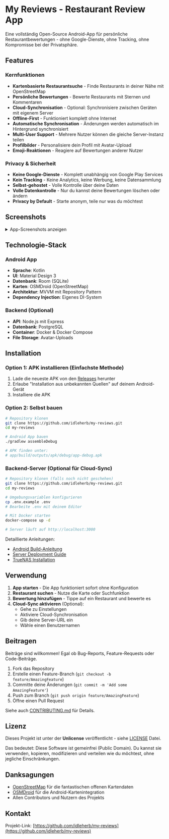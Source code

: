 # My Reviews - Restaurant Review App

Eine vollständig Open-Source Android-App für persönliche Restaurantbewertungen - ohne Google-Dienste, ohne Tracking, ohne Kompromisse bei der Privatsphäre.

## Features

### Kernfunktionen
- **Kartenbasierte Restaurantsuche** - Finde Restaurants in deiner Nähe mit OpenStreetMap
- **Persönliche Bewertungen** - Bewerte Restaurants mit Sternen und Kommentaren
- **Cloud-Synchronisation** - Optional: Synchronisiere zwischen Geräten mit eigenem Server
- **Offline-First** - Funktioniert komplett ohne Internet
- **Automatische Synchronisation** - Änderungen werden automatisch im Hintergrund synchronisiert
- **Multi-User Support** - Mehrere Nutzer können die gleiche Server-Instanz teilen
- **Profilbilder** - Personalisiere dein Profil mit Avatar-Upload
- **Emoji-Reaktionen** - Reagiere auf Bewertungen anderer Nutzer

### Privacy & Sicherheit
- **Keine Google-Dienste** - Komplett unabhängig von Google Play Services
- **Kein Tracking** - Keine Analytics, keine Werbung, keine Datensammlung
- **Selbst-gehostet** - Volle Kontrolle über deine Daten
- **Volle Datenkontrolle** - Nur du kannst deine Bewertungen löschen oder ändern
- **Privacy by Default** - Starte anonym, teile nur was du möchtest

## Screenshots

<details>
<summary>App-Screenshots anzeigen</summary>

| Kartenansicht | Bewertungen | Einstellungen |
|:-------------:|:-----------:|:-------------:|
| ![Map](docs/screenshots/map.png) | ![Reviews](docs/screenshots/reviews.png) | ![Settings](docs/screenshots/settings.png) |

</details>

## Technologie-Stack

### Android App
- **Sprache**: Kotlin
- **UI**: Material Design 3
- **Datenbank**: Room (SQLite)
- **Karten**: OSMDroid (OpenStreetMap)
- **Architektur**: MVVM mit Repository Pattern
- **Dependency Injection**: Eigenes DI-System

### Backend (Optional)
- **API**: Node.js mit Express
- **Datenbank**: PostgreSQL
- **Container**: Docker & Docker Compose
- **File Storage**: Avatar-Uploads

## Installation

### Option 1: APK installieren (Einfachste Methode)
1. Lade die neueste APK von den [Releases](https://github.com/idleherb/my-reviews/releases) herunter
2. Erlaube "Installation aus unbekannten Quellen" auf deinem Android-Gerät
3. Installiere die APK

### Option 2: Selbst bauen
```bash
# Repository klonen
git clone https://github.com/idleherb/my-reviews.git
cd my-reviews

# Android App bauen
./gradlew assembleDebug

# APK finden unter:
# app/build/outputs/apk/debug/app-debug.apk
```

### Backend-Server (Optional für Cloud-Sync)
```bash
# Repository klonen (falls noch nicht geschehen)
git clone https://github.com/idleherb/my-reviews.git
cd my-reviews

# Umgebungsvariablen konfigurieren
cp .env.example .env
# Bearbeite .env mit deinem Editor

# Mit Docker starten
docker-compose up -d

# Server läuft auf http://localhost:3000
```

Detaillierte Anleitungen:
- [Android Build-Anleitung](docs/BUILD.md)
- [Server Deployment Guide](docs/DEPLOYMENT.md)
- [TrueNAS Installation](docs/TRUENAS.md)

## Verwendung

1. **App starten** - Die App funktioniert sofort ohne Konfiguration
2. **Restaurant suchen** - Nutze die Karte oder Suchfunktion
3. **Bewertung hinzufügen** - Tippe auf ein Restaurant und bewerte es
4. **Cloud-Sync aktivieren** (Optional):
   - Gehe zu Einstellungen
   - Aktiviere Cloud-Synchronisation
   - Gib deine Server-URL ein
   - Wähle einen Benutzernamen

## Beitragen

Beiträge sind willkommen! Egal ob Bug-Reports, Feature-Requests oder Code-Beiträge.

1. Fork das Repository
2. Erstelle einen Feature-Branch (`git checkout -b feature/AmazingFeature`)
3. Committe deine Änderungen (`git commit -m 'Add some AmazingFeature'`)
4. Push zum Branch (`git push origin feature/AmazingFeature`)
5. Öffne einen Pull Request

Siehe auch [CONTRIBUTING.md](CONTRIBUTING.md) für Details.

## Lizenz

Dieses Projekt ist unter der **Unlicense** veröffentlicht - siehe [LICENSE](LICENSE) Datei.

Das bedeutet: Diese Software ist gemeinfrei (Public Domain). Du kannst sie verwenden, kopieren, modifizieren und verteilen wie du möchtest, ohne jegliche Einschränkungen.

## Danksagungen

- [OpenStreetMap](https://www.openstreetmap.org/) für die fantastischen offenen Kartendaten
- [OSMDroid](https://github.com/osmdroid/osmdroid) für die Android-Kartenintegration
- Allen Contributors und Nutzern des Projekts

## Kontakt

Projekt-Link: [https://github.com/idleherb/my-reviews](https://github.com/idleherb/my-reviews)

